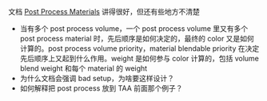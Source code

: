 文档 [Post Process Materials](https://dev.epicgames.com/documentation/en-us/unreal-engine/post-process-materials-in-unreal-engine) 讲得很好，但还有些地方不清楚
* 当有多个 post process volume，一个 post process volume 里又有多个 post process material 时，先后顺序是如何决定的，最终的 color 又是如何计算的。post process volume priority，material blendable priority 在决定先后顺序上又起到什么作用。weight 是如何参与 color 计算的，包括 volume blend weight 和每个 material 的 weight
* 为什么文档会强调 bad setup，为啥要这样设计？
* 如何解释把 post process 放到 TAA 前面那个例子？
